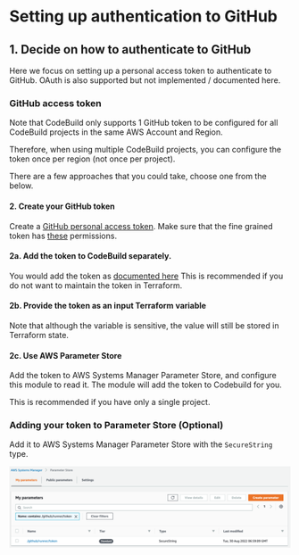 # Setting up authentication to GitHub

## 1. Decide on how to authenticate to GitHub

Here we focus on setting up a personal access token to authenticate to GitHub.
OAuth is also supported but not implemented / documented here.

<!-- TODO OAuth -->

### GitHub access token

Note that CodeBuild only supports 1 GitHub token to be configured for all CodeBuild projects in the same AWS Account and Region.

Therefore, when using multiple CodeBuild projects, you can configure the token once per region (not once per project).

There are a few approaches that you could take, choose one from the below.

#### 2. Create your GitHub token

Create a [GitHub personal access token](https://docs.github.com/en/authentication/keeping-your-account-and-data-secure/creating-a-personal-access-token).
Make sure that the fine grained token has [these](https://docs.aws.amazon.com/codebuild/latest/userguide/access-tokens-github.html#access-tokens-github-prereqs) permissions.


#### 2a. Add the token to CodeBuild separately.

You would add the token as [documented here](https://docs.aws.amazon.com/codebuild/latest/userguide/access-tokens-github.html)
This is recommended if you do not want to maintain the token in Terraform.

#### 2b. Provide the token as an input Terraform variable

Note that although the variable is sensitive, the value will still be stored in Terraform state.

#### 2c. Use AWS Parameter Store

<!-- TODO there seems to be a SecretsManager option in the link above - worth investigating -->

Add the token to AWS Systems Manager Parameter Store, and configure this module to read it.
The module will add the token to Codebuild for you.

This is recommended if you have only a single project.

### Adding your token to Parameter Store (Optional)

Add it to AWS Systems Manager Parameter Store with the `SecureString` type.

[![Parameter Store configuration](https://github.com/cloudandthings/terraform-aws-github-runners/blob/main/docs/images/ssm.png)](https://github.com/cloudandthings/terraform-aws-github-runners/blob/main/docs/images/ssm.png )
